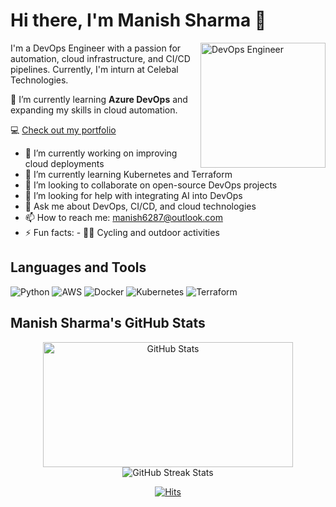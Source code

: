 # Hi there, I'm Manish Sharma 👋
<p align="left">
  <img src="https://cdn.dribbble.com/users/1162077/screenshots/3848914/programmer.gif" alt="DevOps Engineer" width="200" align="right">
</p>
I'm a DevOps Engineer with a passion for automation,
cloud infrastructure, and CI/CD pipelines. Currently,
I'm inturn at Celebal Technologies.

🌱 I’m currently learning **Azure DevOps** 
    and expanding my skills in cloud automation.




💻 [Check out my portfolio](https://manish-g0u74m.github.io/Portfolio)

- 🔭 I’m currently working on improving cloud deployments
- 🌱 I’m currently learning Kubernetes and Terraform
- 👯 I’m looking to collaborate on open-source DevOps projects
- 🤔 I’m looking for help with integrating AI into DevOps
- 💬 Ask me about DevOps, CI/CD, and cloud technologies
- 📫 How to reach me: [manish6287@outlook.com](mailto:your-email@example.com)
- ⚡ Fun facts: - 🚴‍♂️ Cycling and outdoor activities
## Languages and Tools
![Python](https://img.shields.io/badge/Python-3776AB?style=for-the-badge&logo=python&logoColor=white)
![AWS](https://img.shields.io/badge/AWS-232F3E?style=for-the-badge&logo=amazon-aws&logoColor=white)
![Docker](https://img.shields.io/badge/Docker-2496ED?style=for-the-badge&logo=docker&logoColor=white)
![Kubernetes](https://img.shields.io/badge/Kubernetes-326CE5?style=for-the-badge&logo=kubernetes&logoColor=white)
![Terraform](https://img.shields.io/badge/Terraform-7B42BC?style=for-the-badge&logo=terraform&logoColor=white)

## Manish Sharma's GitHub Stats
<div align="center">
  <img src="https://github-readme-stats.vercel.app/api?username=manish-g0u74m&theme=dark&hide_border=false&include_all_commits=true&count_private=false" style="width: 400px; height: 200px;" alt="GitHub Stats">
</div>




<div align="center">
  <img src="https://github-readme-streak-stats.herokuapp.com/?user=manish-g0u74m&theme=dark&hide_border=false" alt="GitHub Streak Stats">
</div>


<p align="center">
  <a href="https://hits.sh/github.com/manish-g0u74m/"><img alt="Hits" src="https://hits.sh/github.com/manish-g0u74m.svg?style=for-the-badge&label=Visitor%20count&extraCount=204"/></a>
</p>
